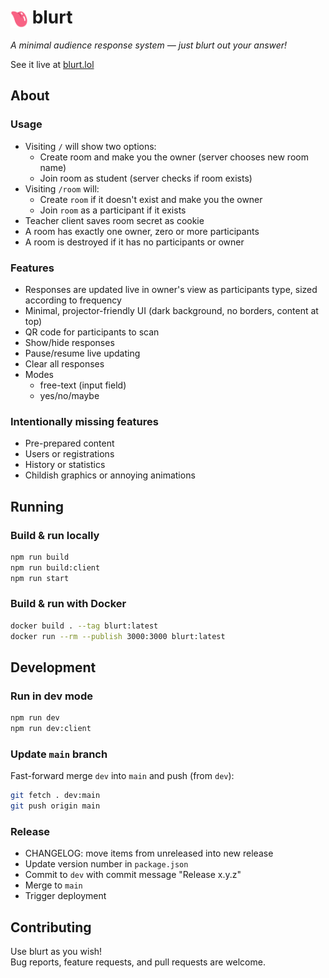# <img src="client/public/blurt-icon.svg" alt="logo" style="height: 1em; vertical-align: middle"> blurt

_A minimal audience response system — just blurt out your answer!_

See it live at [blurt.lol](https://blurt.lol)

## About

### Usage

- Visiting `/` will show two options:
  - Create room and make you the owner (server chooses new room name)
  - Join room as student (server checks if room exists)
- Visiting `/room` will:
  - Create `room` if it doesn't exist and make you the owner
  - Join `room` as a participant if it exists
- Teacher client saves room secret as cookie
- A room has exactly one owner, zero or more participants
- A room is destroyed if it has no participants or owner

### Features

- Responses are updated live in owner's view as participants type, sized according to frequency
- Minimal, projector-friendly UI (dark background, no borders, content at top)
- QR code for participants to scan
- Show/hide responses
- Pause/resume live updating
- Clear all responses
- Modes
  - free-text (input field)
  - yes/no/maybe

### Intentionally missing features

- Pre-prepared content
- Users or registrations
- History or statistics
- Childish graphics or annoying animations

## Running

### Build & run locally

```sh
npm run build
npm run build:client
npm run start
```

### Build & run with Docker

```sh
docker build . --tag blurt:latest
docker run --rm --publish 3000:3000 blurt:latest
```

## Development

### Run in dev mode

```sh
npm run dev
npm run dev:client
```

### Update `main` branch

Fast-forward merge `dev` into `main` and push (from `dev`):

```sh
git fetch . dev:main
git push origin main
```

### Release

- CHANGELOG: move items from unreleased into new release
- Update version number in `package.json`
- Commit to `dev` with commit message "Release x.y.z"
- Merge to `main`
- Trigger deployment

## Contributing

Use blurt as you wish!  
Bug reports, feature requests, and pull requests are welcome.

